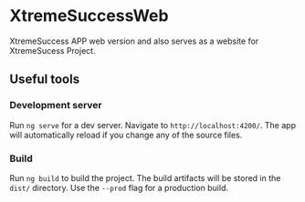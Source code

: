 # XtremeSuccessWeb
XtremeSuccess APP web version and also serves as a website for XtremeSucess Project.


## Useful tools
### Development server
Run `ng serve` for a dev server. Navigate to `http://localhost:4200/`. The app will automatically reload if you change any of the source files.

### Build
Run `ng build` to build the project. The build artifacts will be stored in the `dist/` directory. Use the `--prod` flag for a production build.
